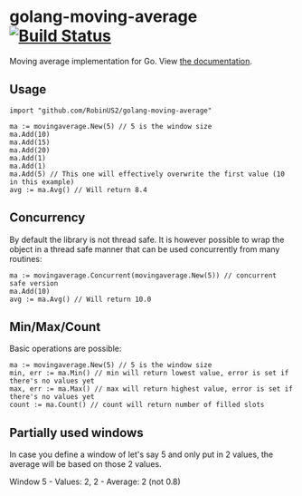 # golang-moving-average  [![Build Status](https://travis-ci.org/RobinUS2/golang-moving-average.svg?branch=master)](https://travis-ci.org/RobinUS2/golang-moving-average)
Moving average implementation for Go. View [the documentation](https://godoc.org/github.com/RobinUS2/golang-moving-average).

## Usage 
```
import "github.com/RobinUS2/golang-moving-average"

ma := movingaverage.New(5) // 5 is the window size
ma.Add(10)
ma.Add(15)
ma.Add(20)
ma.Add(1)
ma.Add(1)
ma.Add(5) // This one will effectively overwrite the first value (10 in this example)
avg := ma.Avg() // Will return 8.4
```

## Concurrency
By default the library is not thread safe. It is however possible to wrap the object in a thread safe manner that can be
used concurrently from many routines:
```
ma := movingaverage.Concurrent(movingaverage.New(5)) // concurrent safe version
ma.Add(10)
avg := ma.Avg() // Will return 10.0
```

## Min/Max/Count
Basic operations are possible:
```
ma := movingaverage.New(5) // 5 is the window size
min, err := ma.Min() // min will return lowest value, error is set if there's no values yet
max, err := ma.Max() // max will return highest value, error is set if there's no values yet
count := ma.Count() // count will return number of filled slots
```

## Partially used windows
In case you define a window of let's say 5 and only put in 2 values, the average will be based on those 2 values.

Window 5 - Values: 2, 2  - Average: 2 (not 0.8)
